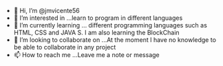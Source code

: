 - 👋 Hi, I’m @jmvicente56
- 👀 I’m interested in ...learn to program in different languages
- 🌱 I’m currently learning ... different programming languages such as HTML, CSS and JAVA S. I am also learning the BlockChain
- 💞️ I’m looking to collaborate on ...At the moment I have no knowledge to be able to collaborate in any project
- 📫 How to reach me ...Leave me a note or message

<!---
jmvicente56/jmvicente56 is a ✨ special ✨ repository because its `README.md` (this file) appears on your GitHub profile.
You can click the Preview link to take a look at your changes.
--->
